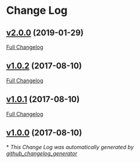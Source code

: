 # Change Log

## [v2.0.0](https://github.com/honzahommer/request-robots/tree/v2.0.0) (2019-01-29)
[Full Changelog](https://github.com/honzahommer/request-robots/compare/v1.0.2...v2.0.0)

## [v1.0.2](https://github.com/honzahommer/request-robots/tree/v1.0.2) (2017-08-10)
[Full Changelog](https://github.com/honzahommer/request-robots/compare/v1.0.1...v1.0.2)

## [v1.0.1](https://github.com/honzahommer/request-robots/tree/v1.0.1) (2017-08-10)
[Full Changelog](https://github.com/honzahommer/request-robots/compare/v1.0.0...v1.0.1)

## [v1.0.0](https://github.com/honzahommer/request-robots/tree/v1.0.0) (2017-08-10)


\* *This Change Log was automatically generated by [github_changelog_generator](https://github.com/skywinder/Github-Changelog-Generator)*